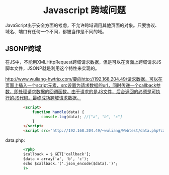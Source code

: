 <h1 align="center"> Javascript 跨域问题</h1>

JavaScript出于安全方面的考虑，不允许跨域调用其他页面的对象。只要协议、域名、端口有任何一个不同，都被当作是不同的域。

JSONP跨域
-

在JS中，不能用XMLHttpRequest跨域请求数据，但是可以在页面上跨域请求JS脚本文件，JSONP就是利用这个特性来实现的。

http://www.wuliang-hwtrip.com/要向http://192.168.204.49/请求数据，可以在页面上插入一个script元素，src设置为请求数据的url，同时传递一个callback参数，即处理请求数据的回调函数。由于请求的是JS文件，后台返回的必须是可执行的JS代码。最终成功跨域请求数据。

```html
		<script>
			function handle(data) {
				console.log(data); //["a", "b", "c"]
			}
		</script>
		<script src="http://192.168.204.49/~wuliang/Webtest/data.php?callback=handle"></script>
```

data.php:
```html
		<?php
		$callback = $_GET['callback'];
		$data = array('a', 'b', 'c');
		echo $callback.'('.json_encode($data).')';
		?>
```
